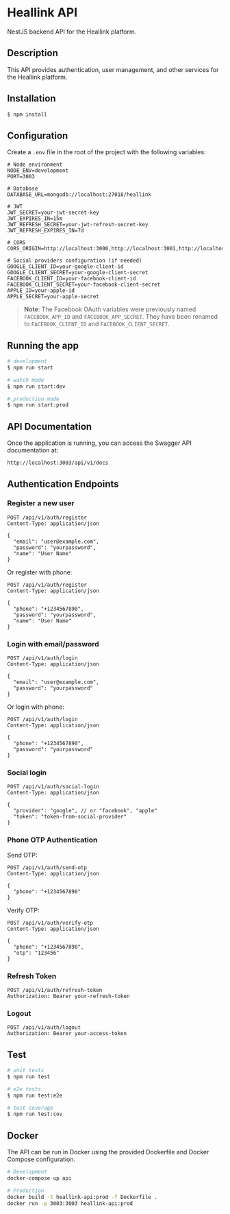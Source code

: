 # Heallink API

NestJS backend API for the Heallink platform.

## Description

This API provides authentication, user management, and other services for the Heallink platform.

## Installation

```bash
$ npm install
```

## Configuration

Create a `.env` file in the root of the project with the following variables:

```
# Node environment
NODE_ENV=development
PORT=3003

# Database
DATABASE_URL=mongodb://localhost:27018/heallink

# JWT
JWT_SECRET=your-jwt-secret-key
JWT_EXPIRES_IN=15m
JWT_REFRESH_SECRET=your-jwt-refresh-secret-key
JWT_REFRESH_EXPIRES_IN=7d

# CORS
CORS_ORIGIN=http://localhost:3000,http://localhost:3001,http://localhost:3002

# Social providers configuration (if needed)
GOOGLE_CLIENT_ID=your-google-client-id
GOOGLE_CLIENT_SECRET=your-google-client-secret
FACEBOOK_CLIENT_ID=your-facebook-client-id
FACEBOOK_CLIENT_SECRET=your-facebook-client-secret
APPLE_ID=your-apple-id
APPLE_SECRET=your-apple-secret
```

> **Note**: The Facebook OAuth variables were previously named `FACEBOOK_APP_ID` and `FACEBOOK_APP_SECRET`. They have been renamed to `FACEBOOK_CLIENT_ID` and `FACEBOOK_CLIENT_SECRET`.

## Running the app

```bash
# development
$ npm run start

# watch mode
$ npm run start:dev

# production mode
$ npm run start:prod
```

## API Documentation

Once the application is running, you can access the Swagger API documentation at:

```
http://localhost:3003/api/v1/docs
```

## Authentication Endpoints

### Register a new user

```http
POST /api/v1/auth/register
Content-Type: application/json

{
  "email": "user@example.com",
  "password": "yourpassword",
  "name": "User Name"
}
```

Or register with phone:

```http
POST /api/v1/auth/register
Content-Type: application/json

{
  "phone": "+1234567890",
  "password": "yourpassword",
  "name": "User Name"
}
```

### Login with email/password

```http
POST /api/v1/auth/login
Content-Type: application/json

{
  "email": "user@example.com",
  "password": "yourpassword"
}
```

Or login with phone:

```http
POST /api/v1/auth/login
Content-Type: application/json

{
  "phone": "+1234567890",
  "password": "yourpassword"
}
```

### Social login

```http
POST /api/v1/auth/social-login
Content-Type: application/json

{
  "provider": "google", // or "facebook", "apple"
  "token": "token-from-social-provider"
}
```

### Phone OTP Authentication

Send OTP:

```http
POST /api/v1/auth/send-otp
Content-Type: application/json

{
  "phone": "+1234567890"
}
```

Verify OTP:

```http
POST /api/v1/auth/verify-otp
Content-Type: application/json

{
  "phone": "+1234567890",
  "otp": "123456"
}
```

### Refresh Token

```http
POST /api/v1/auth/refresh-token
Authorization: Bearer your-refresh-token
```

### Logout

```http
POST /api/v1/auth/logout
Authorization: Bearer your-access-token
```

## Test

```bash
# unit tests
$ npm run test

# e2e tests
$ npm run test:e2e

# test coverage
$ npm run test:cov
```

## Docker

The API can be run in Docker using the provided Dockerfile and Docker Compose configuration.

```bash
# Development
docker-compose up api

# Production
docker build -t heallink-api:prod -f Dockerfile .
docker run -p 3003:3003 heallink-api:prod
```

